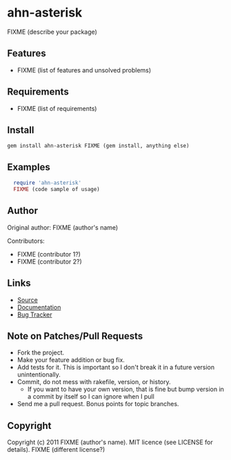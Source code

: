 ahn-asterisk
===========

FIXME (describe your package)

Features
--------

* FIXME (list of features and unsolved problems)

Requirements
------------

* FIXME (list of requirements)

Install
-------

    gem install ahn-asterisk FIXME (gem install, anything else)

Examples
--------

```ruby
  require 'ahn-asterisk'
  FIXME (code sample of usage)
```

Author
------

Original author: FIXME (author's name)

Contributors:

* FIXME (contributor 1?)
* FIXME (contributor 2?)

Links
-----
* [Source](https://github.com/ahn-asterisk/ahn-asterisk)
* [Documentation](http://rdoc.info/github/ahn-asterisk/ahn-asterisk/master/frames)
* [Bug Tracker](https://github.com/ahn-asterisk/ahn-asterisk/issues)

Note on Patches/Pull Requests
-----------------------------

* Fork the project.
* Make your feature addition or bug fix.
* Add tests for it. This is important so I don't break it in a future version unintentionally.
* Commit, do not mess with rakefile, version, or history.
  * If you want to have your own version, that is fine but bump version in a commit by itself so I can ignore when I pull
* Send me a pull request. Bonus points for topic branches.

Copyright
---------

Copyright (c) 2011 FIXME (author's name). MIT licence (see LICENSE for details). FIXME (different license?)
